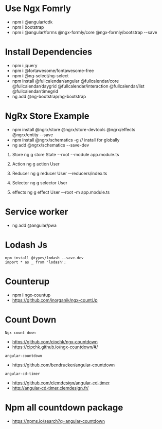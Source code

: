 # Use Ngx Fomrly

- npm i @angular/cdk
- npm i bootstrap
- npm i @angular/forms @ngx-formly/core @ngx-formly/bootstrap --save

# Install Dependencies

- npm i jquery
- npm i @fortawesome/fontawesome-free
- npm i @ng-select/ng-select
- npm install @fullcalendar/angular @fullcalendar/core @fullcalendar/daygrid @fullcalendar/interaction
  @fullcalendar/list @fullcalendar/timegrid
- ng add @ng-bootstrap/ng-bootstrap

# NgRx Store Example

- npm install @ngrx/store @ngrx/store-devtools @ngrx/effects @ngrx/entity --save
- npm install @ngrx/schematics -g // install for globally
- ng add @ngrx/schematics --save-dev

1. Store
   ng g store State --root --module app.module.ts

2. Action
   ng g action User

3. Reducer
   ng g reducer User --reducers/index.ts

4. Selector
   ng g selector User

5. effects
   ng g effect User --root -m app.module.ts

# Service worker

- ng add @angular/pwa

# Lodash Js

```
npm install @types/lodash --save-dev
import * as _ from 'lodash';
```

# Counterup

- npm i ngx-countup
- https://github.com/inorganik/ngx-countUp

# Count Down

`Ngx count down`

- https://github.com/cipchk/ngx-countdown
- https://cipchk.github.io/ngx-countdown/#/

`angular-countdown`

- https://github.com/bendrucker/angular-countdown

`angular-cd-timer`

- https://github.com/clemdesign/angular-cd-timer
- http://angular-cd-timer.clemdesign.fr/

# Npm all countdown package

- https://npms.io/search?q=angular-countdown

